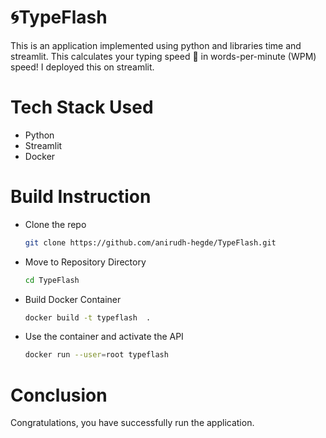 # 🌀TypeFlash

This is an application implemented using python and libraries time and streamlit.
This calculates your typing speed 🚀 in words-per-minute (WPM) speed!
I deployed this on streamlit.

# Tech Stack Used
- Python
- Streamlit
- Docker

# Build Instruction
- Clone the repo 
  ```sh
  git clone https://github.com/anirudh-hegde/TypeFlash.git
  ```
- Move to Repository Directory 
  ```sh 
  cd TypeFlash
  ```
- Build Docker Container 
  ```sh
  docker build -t typeflash  .
  ```
- Use the container and activate the API 
  ```sh
  docker run --user=root typeflash

# Conclusion
Congratulations, you have successfully run the application.
